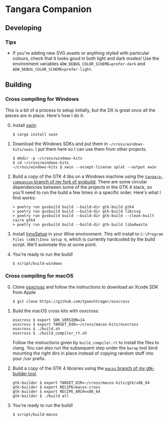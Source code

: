 # Tangara Companion

## Developing

### Tips

* If you're adding new SVG assets or anything styled with particular colours, check that it looks good in both light and dark modes! Use the environment variables `ADW_DEBUG_COLOR_SCHEME=prefer-dark` and `ADW_DEBUG_COLOR_SCHEME=prefer-light`.

## Building

### Cross compiling for Windows

This is a bit of a process to setup initially, but the DX is great once all the pieces are in place. Here's how I do it:

0. Install [xwin](https://jake-shadle.github.io/xwin/):

    ```sh-session
    $ cargo install xwin
    ```

0. Download the Windows SDKs and put them in `~/cross/windows-kits/xwin`. I put them here so I can use them from other projects.

    ```sh-session
    $ mkdir -p ~/cross/windows-kits
    $ cd ~/cross/windows-kits
    ~/cross/windows-kits $ xwin --accept-license splat --output xwin
    ```

0. Build a copy of the GTK 4 libs on a Windows machine using the [`tangara-companion` branch of my fork of gvsbuild](https://github.com/haileys/gvsbuild/tree/tangara-companion). There are some circular dependencies between some of the projects in the GTK 4 stack, so you'll need to run the build a few times in a specific order. Here's what I find works:

    ```sh-session
    > poetry run gvsbuild build --build-dir gtk-build gtk4
    > poetry run gvsbuild build --build-dir gtk-build librsvg
    > poetry run gvsbuild build --build-dir gtk-build --clean-built cairo gtk4
    > poetry run gvsbuild build --build-dir gtk-build libadwaita
    ```

0. Install [InnoSetup](https://jrsoftware.org/isdl.php) in your Wine environment. This will install to `C:\Program Files (x86)\Inno Setup 6`, which is currently hardcoded by the build script. We'll automate this at some point.

0. You're ready to run the build!

    ```sh-session
    $ script/build-windows
    ```

### Cross compiling for macOS

0. Clone [osxcross](https://github.com/tpoechtrager/osxcross) and follow the instructions to download an Xcode SDK from Apple

    ```sh-session
    $ git clone https://github.com/tpoechtrager/osxcross
    ```

0. Build the macOS cross kits with osxcross:

    ```sh-session
    osxcross $ export SDK_VERSION=14
    osxcross $ export TARGET_DIR=~/cross/macos-kits/osxcross
    osxcross $ ./build.sh
    osxcross $ ./build_compiler_rt.sh
    ```

   Follow the instructions given by `build_compiler.rt` to install the files to clang. You can also run the subsequent step under the `bwrap` tool bind mounting the right dirs in place instead of copying random stuff into your /usr prefix.

0. Build a copy of the GTK 4 libraries using the [`macos` branch of my gtk-builder tool](https://github.com/haileys/gtk-builder/tree/macos).

    ```sh-session
    gtk-builder $ export TARGET_DIR=~/cross/macos-kits/gtk/x86_64
    gtk-builder $ export RECIPE=macos-cross
    gtk-builder $ export RECIPE_ARCH=x86_64
    gtk-builder $ ./build all
    ```

0. You're ready to run the build!

    ```sh-session
    $ script/build-macos
    ```
